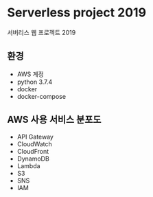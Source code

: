 # Serverless project 2019
서버리스 웹 프로젝트 2019

## 환경
- AWS 계정
- python 3.7.4
- docker
- docker-compose

## AWS 사용 서비스 분포도
- API Gateway
- CloudWatch
- CloudFront
- DynamoDB
- Lambda
- S3
- SNS
- IAM
